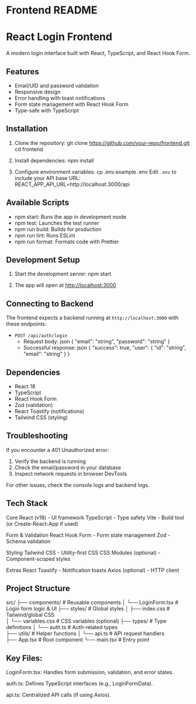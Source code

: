 # Frontend README

# React Login Frontend

A modern login interface built with React, TypeScript, and React Hook Form.

## Features

- Email/UID and password validation
- Responsive design
- Error handling with toast notifications
- Form state management with React Hook Form
- Type-safe with TypeScript

## Installation

1. Clone the repository:
   git clone https://github.com/your-repo/frontend.git
   cd frontend

2. Install dependencies:
   npm install

3. Configure environment variables:
   cp .env.example .env
   Edit `.env` to include your API base URL:
   REACT_APP_API_URL=http://localhost:3000/api

## Available Scripts

- npm start: Runs the app in development mode
- npm test: Launches the test runner
- npm run build: Builds for production
- npm run lint: Runs ESLint
- npm run format: Formats code with Prettier

## Development Setup

1. Start the development server:
   npm start

2. The app will open at [http://localhost:3000](http://localhost:3000)

## Connecting to Backend

The frontend expects a backend running at `http://localhost:3000` with these endpoints:

- `POST /api/auth/login`
  - Request body:
    json
    {
      "email": "string",
      "password": "string"
    }
  - Successful response:
    json
    {
      "success": true,
      "user": {
        "id": "string",
        "email": "string"
      }
    }

## Dependencies

- React 18
- TypeScript
- React Hook Form
- Zod (validation)
- React Toastify (notifications)
- Tailwind CSS (styling)

## Troubleshooting

If you encounter a 401 Unauthorized error:
1. Verify the backend is running
2. Check the email/password in your database
3. Inspect network requests in browser DevTools

For other issues, check the console logs and backend logs.

## Tech Stack

Core
React (v18) - UI framework
TypeScript - Type safety
Vite - Build tool (or Create-React-App if used)

Form & Validation
React Hook Form - Form state management
Zod - Schema validation

Styling
Tailwind CSS - Utility-first CSS
CSS Modules (optional) - Component-scoped styles

Extras
React Toastify - Notification toasts
Axios (optional) - HTTP client

## Project Structure

src/
├── components/            # Reusable components
│   └── LoginForm.tsx      # Login form logic & UI
├── styles/                # Global styles
│   ├── index.css          # Tailwind/global CSS  
│   └── variables.css      # CSS variables (optional)
├── types/                 # Type definitions
│   └── auth.ts            # Auth-related types  
├── utils/                 # Helper functions
│   └── api.ts             # API request handlers  
├── App.tsx                # Root component
└── main.tsx               # Entry point

## Key Files:
LoginForm.tsx: Handles form submission, validation, and error states.

auth.ts: Defines TypeScript interfaces (e.g., LoginFormData).

api.ts: Centralized API calls (if using Axios).